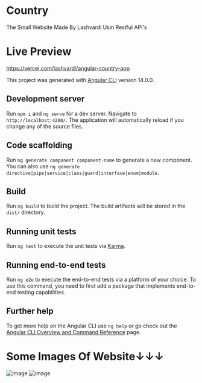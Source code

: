 # Country
The Small Website Made By Lashvardi Usin Restful API's
# Live Preview

https://vercel.com/lashvardi/angular-country-app

This project was generated with [Angular CLI](https://github.com/angular/angular-cli) version 14.0.0.

## Development server

Run `npm i` and `ng serve` for a dev server. Navigate to `http://localhost:4200/`. The application will automatically reload if you change any of the source files.

## Code scaffolding

Run `ng generate component component-name` to generate a new component. You can also use `ng generate directive|pipe|service|class|guard|interface|enum|module`.

## Build

Run `ng build` to build the project. The build artifacts will be stored in the `dist/` directory.

## Running unit tests

Run `ng test` to execute the unit tests via [Karma](https://karma-runner.github.io).

## Running end-to-end tests

Run `ng e2e` to execute the end-to-end tests via a platform of your choice. To use this command, you need to first add a package that implements end-to-end testing capabilities.

## Further help

To get more help on the Angular CLI use `ng help` or go check out the [Angular CLI Overview and Command Reference](https://angular.io/cli) page.

<h1>Some Images Of Website↓↓↓</h1>
<img src="https://i.ibb.co/sg0tRjC/image.png" alt="image" border="0" />
<img src="https://i.ibb.co/q06DZKF/image.png" alt="image" border="0" />
